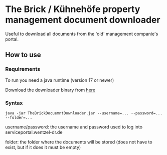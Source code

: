 # The Brick / Kühnehöfe property management document downloader

Useful to download all documents from the 'old' management companie's portal.

## How to use

### Requirements

To run you need a java runtime (version 17 or newer)

Download the downloader binary from [here](https://github.com/lukashinsch/thebrickdownloader/releases/download/0.0.1/TheBrickDocumentDownloader.jar)

### Syntax

`java -jar TheBrickDocuemntDownloader.jar --username=... --password=... --folder=...`

username/password: the username and password used to log into serviceportal.wentzel-dr.de

folder: the folder where the documents will be stored (does not have to exist, but if it does it must be empty)
 